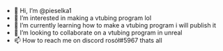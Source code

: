 - 👋 Hi, I’m @pieselka1
- 👀 I’m interested in making a vtubing program lol 
- 🌱 I’m currently learning how to make a vtubing program i will publish it
- 💞️ I’m looking to collaborate on a vtubing program in unreal
- 📫 How to reach me on discord rosół#5967
thats all
